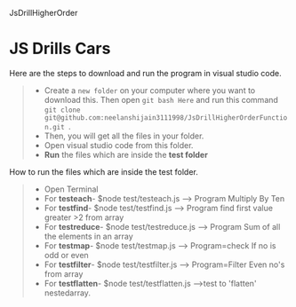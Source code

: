 JsDrillHigherOrder

# JS Drills Cars

Here are the steps to download and run the program in visual studio code.
>- Create a `new folder` on your computer where you want to download this. Then open `git bash Here` and run this command 
  `git clone git@github.com:neelanshijain3111998/JsDrillHigherOrderFunction.git `.
>- Then, you will get all the files in your folder.
>- Open visual studio code from this folder.
>- **Run** the files which are inside the **test folder**

How to run the files which are inside the test folder.
>- Open Terminal
>- For **testeach**- $node test/testeach.js --> Program Multiply By Ten
>- For **testfind**- $node test/testfind.js --> Program find first value greater >2 from array
>- For **testreduce**- $node test/testreduce.js --> Program Sum of all the elements in an array
>- For **testmap**- $node test/testmap.js --> Program=check If no is odd or even
>- For **testfilter**- $node test/testfilter.js --> Program=Filter Even no's from array
>- For **testflatten**- $node test/testflatten.js -->test to 'flatten' nestedarray.
